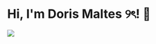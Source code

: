 # Hi, I'm Doris Maltes ୨ৎ! 👋


 <img src="https://media3.giphy.com/media/aUovxH8Vf9qDu/giphy.gif"/>

